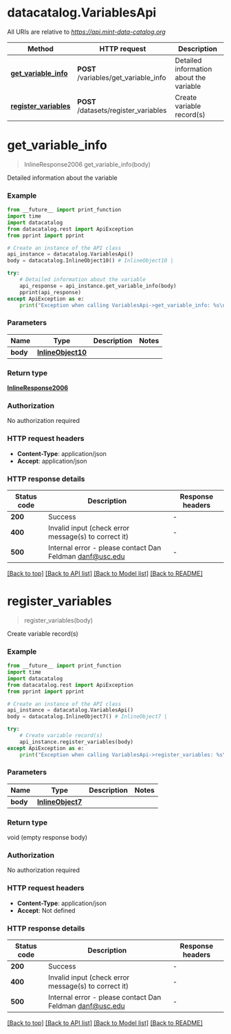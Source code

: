 # datacatalog.VariablesApi

All URIs are relative to *https://api.mint-data-catalog.org*

Method | HTTP request | Description
------------- | ------------- | -------------
[**get_variable_info**](VariablesApi.md#get_variable_info) | **POST** /variables/get_variable_info | Detailed information about the variable
[**register_variables**](VariablesApi.md#register_variables) | **POST** /datasets/register_variables | Create variable record(s)


# **get_variable_info**
> InlineResponse2006 get_variable_info(body)

Detailed information about the variable

### Example

```python
from __future__ import print_function
import time
import datacatalog
from datacatalog.rest import ApiException
from pprint import pprint

# Create an instance of the API class
api_instance = datacatalog.VariablesApi()
body = datacatalog.InlineObject10() # InlineObject10 | 

try:
    # Detailed information about the variable
    api_response = api_instance.get_variable_info(body)
    pprint(api_response)
except ApiException as e:
    print("Exception when calling VariablesApi->get_variable_info: %s\n" % e)
```

### Parameters

Name | Type | Description  | Notes
------------- | ------------- | ------------- | -------------
 **body** | [**InlineObject10**](InlineObject10.md)|  | 

### Return type

[**InlineResponse2006**](InlineResponse2006.md)

### Authorization

No authorization required

### HTTP request headers

 - **Content-Type**: application/json
 - **Accept**: application/json

### HTTP response details
| Status code | Description | Response headers |
|-------------|-------------|------------------|
**200** | Success |  -  |
**400** | Invalid input (check error message(s) to correct it) |  -  |
**500** | Internal error - please contact Dan Feldman danf@usc.edu |  -  |

[[Back to top]](#) [[Back to API list]](../README.md#documentation-for-api-endpoints) [[Back to Model list]](../README.md#documentation-for-models) [[Back to README]](../README.md)

# **register_variables**
> register_variables(body)

Create variable record(s)

### Example

```python
from __future__ import print_function
import time
import datacatalog
from datacatalog.rest import ApiException
from pprint import pprint

# Create an instance of the API class
api_instance = datacatalog.VariablesApi()
body = datacatalog.InlineObject7() # InlineObject7 | 

try:
    # Create variable record(s)
    api_instance.register_variables(body)
except ApiException as e:
    print("Exception when calling VariablesApi->register_variables: %s\n" % e)
```

### Parameters

Name | Type | Description  | Notes
------------- | ------------- | ------------- | -------------
 **body** | [**InlineObject7**](InlineObject7.md)|  | 

### Return type

void (empty response body)

### Authorization

No authorization required

### HTTP request headers

 - **Content-Type**: application/json
 - **Accept**: Not defined

### HTTP response details
| Status code | Description | Response headers |
|-------------|-------------|------------------|
**200** | Success |  -  |
**400** | Invalid input (check error message(s) to correct it) |  -  |
**500** | Internal error - please contact Dan Feldman danf@usc.edu |  -  |

[[Back to top]](#) [[Back to API list]](../README.md#documentation-for-api-endpoints) [[Back to Model list]](../README.md#documentation-for-models) [[Back to README]](../README.md)


